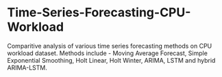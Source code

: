 # Time-Series-Forecasting-CPU-Workload
Comparitive analysis of various time series forecasting methods on CPU workload dataset. Methods include - Moving Average Forecast, Simple Exponential Smoothing, Holt Linear, Holt Winter, ARIMA, LSTM and hybrid ARIMA-LSTM.
 
